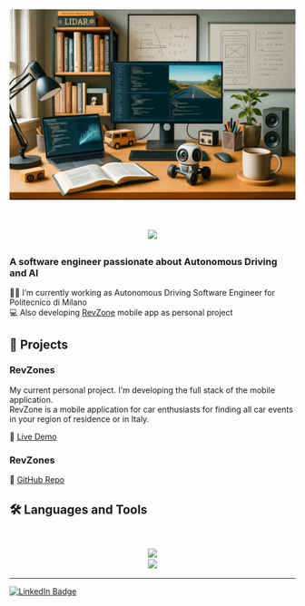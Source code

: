 <img src="https://github.com/BorsattoAndrea/BorsattoAndrea/blob/main/my_desk_generated4.PNG" alt="Banner of a developer sitting in front of a desk">


<h1 align="center">
    <img src="https://readme-typing-svg.herokuapp.com/?font=Inter&size=48&center=true&vCenter=true&width=500&height=70&color=4493F8&duration=4000&lines=Hi+There!+👋;+I'm+Andrea+Borsatto!;" />
</h1>

### A software engineer passionate about Autonomous Driving and AI 

👨‍💻 I’m currently working as Autonomous Driving Software Engineer for Politecnico di Milano<br>
💻 Also developing <a href="https://play.google.com/store/apps/details?id=com.scepapp.revzone&hl=it">RevZone</a> mobile app as personal project

## 📁 Projects
### RevZones
My current personal project. I'm developing the full stack of the mobile application.<br>
RevZone is a mobile application for car enthusiasts for finding all car events in your region of residence or in Italy.<br>

🚀 [Live Demo](sdfg)

### RevZones
🔗 [GitHub Repo](sdfg)

## 🛠️ Languages and Tools

<br>
<p align="center">
  <img src="https://skillicons.dev/icons?i=ros,cpp,python,matlab,flutter,dart,java,mysql" /><br>
    <img src="https://skillicons.dev/icons?i=gitlab,github,firebase" />
</p>
<hr>

[![LinkedIn Badge](https://img.shields.io/badge/LinkedIn-Connect-blue?style=flat&logo=linkedin)](https://linkedin.com/in/BorsattoAndrea)

